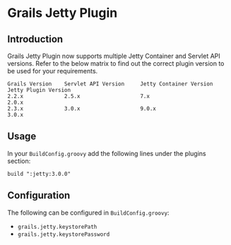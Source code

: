 # Grails Jetty Plugin

## Introduction

Grails Jetty Plugin now supports multiple Jetty Container and Servlet API versions. Refer to the below matrix to find out the correct plugin version to be used for your requirements.

    Grails Version    Servlet API Version     Jetty Container Version   Jetty Plugin Version
    2.2.x             2.5.x                   7.x                       2.0.x
    2.3.x             3.0.x                   9.0.x                     3.0.x

## Usage

In your `BuildConfig.groovy` add the following lines under the plugins section:

    build ":jetty:3.0.0"

## Configuration

The following can be configured in `BuildConfig.groovy`:

- `grails.jetty.keystorePath`
- `grails.jetty.keystorePassword`
